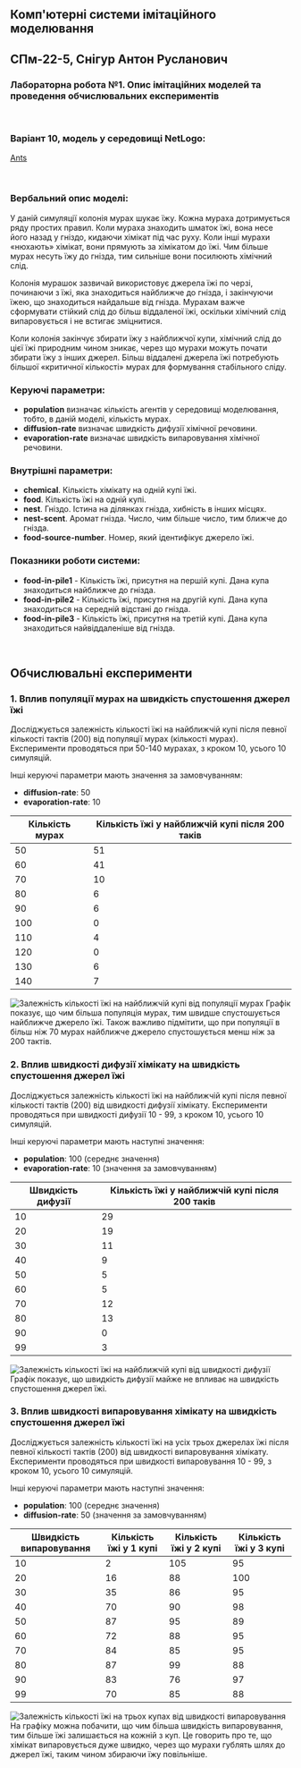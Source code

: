 ## Комп'ютерні системи імітаційного моделювання

## СПм-22-5, **Снігур Антон Русланович**

### Лабораторна робота №**1**. Опис імітаційних моделей та проведення обчислювальних експериментів

<br>

### Варіант 10, модель у середовищі NetLogo:

[Ants](https://www.netlogoweb.org/launch#http://www.netlogoweb.org/assets/modelslib/Sample%20Models/Biology/Ants.nlogo)

<br>

### Вербальний опис моделі:

У даній симуляції колонія мурах шукає їжу. Кожна мураха дотримується ряду простих правил. Коли мураха знаходить шматок їжі, вона несе його назад у гніздо, кидаючи хімікат під час руху. Коли інші мурахи «нюхають» хімікат, вони прямують за хімікатом до їжі. Чим більше мурах несуть їжу до гнізда, тим сильніше вони посилюють хімічний слід.

Колонія мурашок зазвичай використовує джерела їжі по черзі, починаючи з їжі, яка знаходиться найближче до гнізда, і закінчуючи їжею, що знаходиться найдальше від гнізда. Мурахам важче сформувати стійкий слід до більш віддаленої їжі, оскільки хімічний слід випаровується і не встигає зміцнитися.

Коли колонія закінчує збирати їжу з найближчої купи, хімічний слід до цієї їжі природним чином зникає, через що мурахи можуть почати збирати їжу з інших джерел. Більш віддалені джерела їжі потребують більшої «критичної кількості» мурах для формування стабільного сліду.

### Керуючі параметри:

- **population** визначає кількість агентів у середовищі моделювання, тобто, в даній моделі, кількість мурах.
- **diffusion-rate** визначає швидкість дифузії хімічної речовини.
- **evaporation-rate** визначає швидкість випаровування хімічної речовини.

### Внутрішні параметри:

- **chemical**. Кількість хімікату на одній купі їжі.
- **food**. Кількість їжі на одній купі.
- **nest**. Гніздо. Істина на ділянках гнізда, хибність в інших місцях.
- **nest-scent**. Аромат гнізда. Число, чим більше число, тим ближче до гнізда.
- **food-source-number**. Номер, який ідентифікує джерело їжі.

### Показники роботи системи:

- **food-in-pile1** - Кількість їжі, присутня на першій купі. Дана купа знаходиться найближче до гнізда.
- **food-in-pile2** - Кількість їжі, присутня на другій купі. Дана купа знаходиться на середній відстані до гнізда.
- **food-in-pile3** - Кількість їжі, присутня на третій купі. Дана купа знаходиться найвіддаленіше від гнізда.

<br>

## Обчислювальні експерименти

### 1. Вплив популяції мурах на швидкість спустошення джерел їжі

Досліджується залежність кількості їжі на найближчій купі після певної кількості тактів (200) від популяції мурах (кількості мурах).
Експерименти проводяться при 50-140 мурахах, з кроком 10, усього 10 симуляцій.

Інші керуючі параметри мають значення за замовчуванням:

- **diffusion-rate**: 50
- **evaporation-rate**: 10

<table>
<thead>
<tr><th>Кількість мурах</th><th>Кількість їжі у найближчій купі після 200 таків</th></tr>
</thead>
<tbody>
<tr><td>50</td><td>51</td></tr>
<tr><td>60</td><td>41</td></tr>
<tr><td>70</td><td>10</td></tr>
<tr><td>80</td><td>6</td></tr>
<tr><td>90</td><td>6</td></tr>
<tr><td>100</td><td>0</td></tr>
<tr><td>110</td><td>4</td></tr>
<tr><td>120</td><td>0</td></tr>
<tr><td>130</td><td>6</td></tr>
<tr><td>140</td><td>7</td></tr>
</tbody>
</table>

![Залежність кількості їжі на найближчій купі від популяції мурах](https://lh3.googleusercontent.com/u/0/drive-viewer/AK7aPaAx-XC2i-G3j8Q6W6McU6FjevUEIQrjs0qP0jKzecyQfZkxvZNR_RW5Uz_VM5o3HLRXTcdXRQTF5ktjnOlTFHtZEgA9Sg=w3024-h1532)
Графік показує, що чим більша популяція мурах, тим швидше спустошується найближче джерело їжі. Також важливо підмітити, що при популяції в більш ніж 70 мурах найближче джерело спустошується менш ніж за 200 тактів.

### 2. Вплив швидкості дифузії хімікату на швидкість спустошення джерел їжі

Досліджується залежність кількості їжі на найближчій купі після певної кількості тактів (200) від швидкості дифузії хімікату.
Експерименти проводяться при швидкості дифузії 10 - 99, з кроком 10, усього 10 симуляцій.

Інші керуючі параметри мають наступні значення:

- **population**: 100 (середнє значення)
- **evaporation-rate**: 10 (значення за замовчуванням)

<table>
<thead>
<tr><th>Швидкість дифузії</th><th>Кількість їжі у найближчій купі після 200 таків</th></tr>
</thead>
<tbody>
<tr><td>10</td><td>29</td></tr>
<tr><td>20</td><td>19</td></tr>
<tr><td>30</td><td>11</td></tr>
<tr><td>40</td><td>9</td></tr>
<tr><td>50</td><td>5</td></tr>
<tr><td>60</td><td>5</td></tr>
<tr><td>70</td><td>12</td></tr>
<tr><td>80</td><td>13</td></tr>
<tr><td>90</td><td>0</td></tr>
<tr><td>99</td><td>3</td></tr>
</tbody>
</table>

![Залежність кількості їжі на найближчій купі від швидкості дифузії](https://lh3.googleusercontent.com/u/0/drive-viewer/AK7aPaA3Q9Fk69zVZV55YOzepQs0ZA5kW5mEporGKmvqGyJ0ELHj1hpn0TbTifVDgModoQF5ZCTs7QyRORDD4FkYUHWmGePF_w=w3024-h1532)
Графік показує, що швидкість дифузії майже не впливає на швидкість спустошення джерел їжі.

### 3. Вплив швидкості випаровування хімікату на швидкість спустошення джерел їжі

Досліджується залежність кількості їжі на усіх трьох джерелах їжі після певної кількості тактів (200) від швидкості випаровування хімікату.
Експерименти проводяться при швидкості випаровування 10 - 99, з кроком 10, усього 10 симуляцій.

Інші керуючі параметри мають наступні значення:

- **population**: 100 (середнє значення)
- **diffusion-rate**: 50 (значення за замовчуванням)

<table>
<thead>
<tr><th>Швидкість випаровування</th><th>Кількість їжі у 1 купі</th><th>Кількість їжі у 2 купі</th><th>Кількість їжі у 3 купі</th></tr>
</thead>
<tbody>
<tr><td>10</td><td>2</td><td>105</td><td>95</td></tr>
<tr><td>20</td><td>16</td><td>88</td><td>100</td></tr>
<tr><td>30</td><td>35</td><td>86</td><td>95</td></tr>
<tr><td>40</td><td>70</td><td>90</td><td>98</td></tr>
<tr><td>50</td><td>87</td><td>95</td><td>89</td></tr>
<tr><td>60</td><td>72</td><td>88</td><td>95</td></tr>
<tr><td>70</td><td>84</td><td>85</td><td>95</td></tr>
<tr><td>80</td><td>87</td><td>99</td><td>88</td></tr>
<tr><td>90</td><td>83</td><td>76</td><td>97</td></tr>
<tr><td>99</td><td>70</td><td>85</td><td>88</td></tr>
</tbody>
</table>

![Залежність кількості їжі на трьох купах від швидкості випаровування](https://shorturl.at/dhiuW)
На графіку можна побачити, що чим більша швидкість випаровування, тим більше їжі залишається на кожній з куп. Це говорить про те, що хімікат випаровується дуже швидко, через що мурахи гублять шлях до джерел їжі, таким чином збираючи їжу повільніше.
